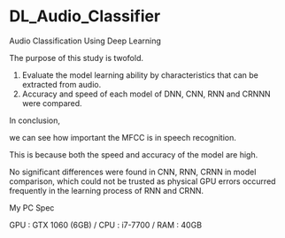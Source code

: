 # DL_Audio_Classifier

Audio Classification Using Deep Learning

The purpose of this study is twofold.

1. Evaluate the model learning ability by characteristics that can be extracted from audio.
2. Accuracy and speed of each model of DNN, CNN, RNN and CRNNN were compared.

In conclusion,

we can see how important the MFCC is in speech recognition.

This is because both the speed and accuracy of the model are high.

No significant differences were found in CNN, RNN, CRNN in model comparison, which could not be trusted as physical GPU errors occurred frequently in the learning process of RNN and CRNN.



My PC Spec

GPU : GTX 1060 (6GB) /
CPU : i7-7700 /
RAM : 40GB
